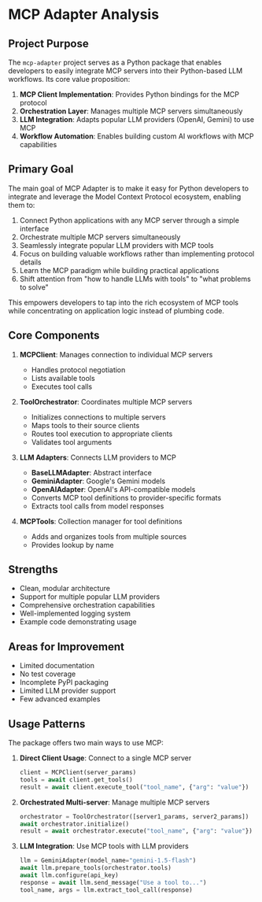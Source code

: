 # MCP Adapter Analysis

## Project Purpose

The `mcp-adapter` project serves as a Python package that enables developers to easily integrate MCP servers into their Python-based LLM workflows. Its core value proposition:

1. **MCP Client Implementation**: Provides Python bindings for the MCP protocol
2. **Orchestration Layer**: Manages multiple MCP servers simultaneously
3. **LLM Integration**: Adapts popular LLM providers (OpenAI, Gemini) to use MCP
4. **Workflow Automation**: Enables building custom AI workflows with MCP capabilities

## Primary Goal

The main goal of MCP Adapter is to make it easy for Python developers to integrate and leverage the Model Context Protocol ecosystem, enabling them to:

1. Connect Python applications with any MCP server through a simple interface
2. Orchestrate multiple MCP servers simultaneously
3. Seamlessly integrate popular LLM providers with MCP tools
4. Focus on building valuable workflows rather than implementing protocol details
5. Learn the MCP paradigm while building practical applications
6. Shift attention from "how to handle LLMs with tools" to "what problems to solve"

This empowers developers to tap into the rich ecosystem of MCP tools while concentrating on application logic instead of plumbing code.

## Core Components

1. **MCPClient**: Manages connection to individual MCP servers
   - Handles protocol negotiation
   - Lists available tools
   - Executes tool calls

2. **ToolOrchestrator**: Coordinates multiple MCP servers
   - Initializes connections to multiple servers
   - Maps tools to their source clients
   - Routes tool execution to appropriate clients
   - Validates tool arguments

3. **LLM Adapters**: Connects LLM providers to MCP
   - **BaseLLMAdapter**: Abstract interface
   - **GeminiAdapter**: Google's Gemini models
   - **OpenAIAdapter**: OpenAI's API-compatible models
   - Converts MCP tool definitions to provider-specific formats
   - Extracts tool calls from model responses

4. **MCPTools**: Collection manager for tool definitions
   - Adds and organizes tools from multiple sources
   - Provides lookup by name

## Strengths

- Clean, modular architecture
- Support for multiple popular LLM providers
- Comprehensive orchestration capabilities
- Well-implemented logging system
- Example code demonstrating usage

## Areas for Improvement

- Limited documentation
- No test coverage
- Incomplete PyPI packaging
- Limited LLM provider support
- Few advanced examples

## Usage Patterns

The package offers two main ways to use MCP:

1. **Direct Client Usage**: Connect to a single MCP server
   ```python
   client = MCPClient(server_params)
   tools = await client.get_tools()
   result = await client.execute_tool("tool_name", {"arg": "value"})
   ```

2. **Orchestrated Multi-server**: Manage multiple MCP servers
   ```python
   orchestrator = ToolOrchestrator([server1_params, server2_params])
   await orchestrator.initialize()
   result = await orchestrator.execute("tool_name", {"arg": "value"})
   ```

3. **LLM Integration**: Use MCP tools with LLM providers
   ```python
   llm = GeminiAdapter(model_name="gemini-1.5-flash")
   await llm.prepare_tools(orchestrator.tools)
   await llm.configure(api_key)
   response = await llm.send_message("Use a tool to...")
   tool_name, args = llm.extract_tool_call(response)
   ```